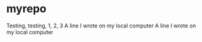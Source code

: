 # myrepo
Testing, testing, 1, 2, 3
A line I wrote on my local computer
A line I wrote on my local computer
